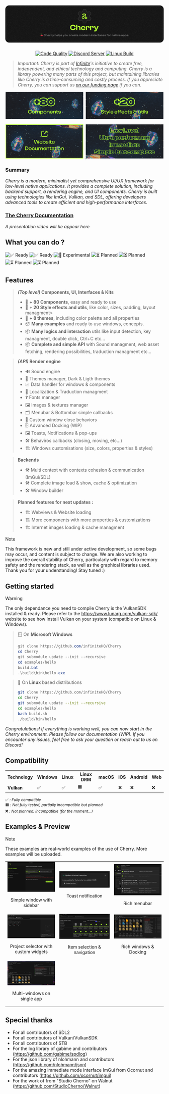 

<a href="https://infinite.si">
  <h1 align="center">
    <picture>
      <source media="(prefers-color-scheme: dark)" srcset="./.github/imgs/banner.png">
      <img src="./.github/imgs/banner.png">
    </picture>
  </h1>
</a>

<div align="center">
<a title="Code Quality" href="https://www.codefactor.io/repository/github/infinitehq/cherry"><img alt="Code Quality" src="https://img.shields.io/codefactor/grade/github/infinitehq/cherry?longCache=true&style=for-the-badge&label=Code%20Quality&logoColor=fff&logo=CodeFactor&branch=master"></a>
  <a title="Discord Server" href="https://discord.gg/H2wptkecUg"><img alt="Discord Server" src="https://img.shields.io/discord/1095333825762046194?label=Discord&logo=Discord&logoColor=fff&style=for-the-badge"></a>
<a title="'Linux Build' workflow Status" href="https://img.shields.io/github/actions/workflow/status/infiniteHQ/cherry/build.yml"><img alt="Linux Build" src="https://img.shields.io/github/actions/workflow/status/infiniteHQ/cherry/build.yml?longCache=true&style=for-the-badge&label=Build&logoColor=fff&logo=GitHub%20Actions&branch=main"></a>
</div>

> *Important: Cherry is part of [Infinite](https://infinite.si/)'s initiative to create free, independent, and ethical technology and computing. Cherry is a library powering many parts of this project, but maintaining libraries like Cherry is a time-consuming and costly process. If you appreciate Cherry, you can support us [on our funding page](https://fund.infinite.si/) if you can.*

<p align="center" style="gap: 0; margin-bottom: 6px;">
  <img src="./.github/imgs/tile1.png" width="49%" style="margin-right:1%;">
  <img src="./.github/imgs/tile3.png" width="49%">
</p>
<p align="center" style="gap: 0;">
  <a target="_blank" href="https://cherry.infinite.si">
    <img src="./.github/imgs/tile2.png" width="49%" style="margin-right:1%;">
  </a>
  <img src="./.github/imgs/tile4.png" width="49%">
</p>



### Summary
*Cherry is a modern, minimalist yet comprehensive UI/UX framework for low-level native applications. It provides a complete solution, including backend support, a rendering engine, and UI components. Cherry is built using technologies like ImGui, Vulkan, and SDL, offering developers advanced tools to create efficient and high-performance interfaces.*

### [The Cherry Documentation](https://cherry.infinite.si)

*A presentation video will be appear here*

## What you can do ?  

![✅ Ready](https://img.shields.io/badge/Desktop%20Applications-Ready-green?longCache=true&style=for-the-badge)
![✅ Ready](https://img.shields.io/badge/Debug%20Tools%20%26%20Utilities-Ready-green?longCache=true&style=for-the-badge)
![🧪 Experimental](https://img.shields.io/badge/Web%20Tech--Based%20Apps-Experimental-yellow?longCache=true&style=for-the-badge)
![⏳ Planned](https://img.shields.io/badge/Embedded%20Systems%20%26%20UIs-Planned-lightgrey?longCache=true&style=for-the-badge)
![⏳ Planned](https://img.shields.io/badge/Web%20Apps-Planned-lightgrey?longCache=true&style=for-the-badge)
![⏳ Planned](https://img.shields.io/badge/Mobile%20Apps-Planned-lightgrey?longCache=true&style=for-the-badge)
![⏳ Planned](https://img.shields.io/badge/UI%20in%20Games%20%26%20Renders-Planned-lightgrey?longCache=true&style=for-the-badge)



## Features

> ***(Top level)* Components, UI, Interfaces & Kits**
> - 🧰 **+ 80 Components**, easy and ready to use
> - 🧰 **+ 20 Style effects and utils**, like color, sizes, padding, layout managment> 
> - 🧰 **+ 8 themes**, including color palette and all properties
> - 📦 **Many examples** and ready to use windows, concepts.
> - 📦 **Many logics and interaction** utils like input detection, key managment, double click, Ctrl+C etc...
> - 📦 **Complete and simple API** with Sound managment, web asset fetching, rendering possibilities, traduction managment etc...

> ***(API)* Render engine**
> - 🔊 Sound engine
> - 🎨 Themes manager, Dark & Ligth themes
> - 📈 Data handler for windows & components
> - 💬 Localization & Traduction managment
> - ❓ Fonts manager
> - 🖼️ Images & textures manager
> - 🗂️ Menubar & Bottombar simple callbacks
> - 💪 Custom window close behaviors
> - 🗄️ Advanced Docking (WIP)
> - 🖼️ Toasts, Notifications & pop-ups
> - 🛠️ Behaviros callbacks (closing, moving, etc...)
> - 🏗️ Windows customisations (size, colors, properties & styles)

> **Backends**
> - 🛠️ Multi context with contexts cohesion & communication (ImGui/SDL)
> - 🛠️ Complete image load & show, cache & optimization
> - 🛠️ Window builder


> **Planned features for next updates :**
> - 🏗️ Webviews & Website loading
> - 🏗️ More components with more properties & customizations
> - 🏗️ Internet images loading & cache managment


> [!NOTE]  
> This framework is new and still under active development, so some bugs may occur, and content is subject to change. We are also working to improve the overall stability of Cherry, particularly with regard to memory safety and the rendering stack, as well as the graphical libraries used. Thank you for your understanding! Stay tuned :)

## Getting started
> [!WARNING]  
> The only dependance you need to compile Cherry is the VulkanSDK installed & ready. Please refer to the https://www.lunarg.com/vulkan-sdk/ website to see how install Vulkan on your system (compatible on Linux & Windows).


> 🪟 On **Microsoft Windows**
> ``` powershell
> git clone https://github.com/infiniteHQ/Cherry
> cd Cherry
> git submodule update --init --recursive
> cd examples/hello
> build.bat
> .\build\bin\hello.exe
> ```

> 🐧 On **Linux** based distributions
> ``` bash
> git clone https://github.com/infiniteHQ/Cherry
> cd Cherry
> git submodule update --init --recursive
> cd examples/hello
> bash build.sh
> ./build/bin/hello
> ```

*Congratulations! If everything is working well, you can now start in the Cherry environment. Please follow our documentation (WIP). If you encounter any issues, feel free to ask your question or reach out to us on Discord!*


<h2>Compatibility</h2>

<table style="width:100%;">
  <tr>
    <th>Technology</th>
    <th>Windows</th>
    <th>Linux</th>
    <th>Linux DRM</th>
    <th>macOS</th>
    <th>iOS</th>
    <th>Android</th>
    <th>Web</th>
  </tr>
  <tr>
    <td><strong>Vulkan</strong></td>
    <td>✅</td>
    <td>✅</td>
    <td>🟧</td>
    <td>✅</td>
    <td>❌</td>
    <td>❌</td>
    <td>❌</td>
  </tr>
</table>

<p style="font-size: 12px;">
✅ <em>: Fully compatible</em><br>
🟧 <em>: Not fully tested, partially incompatible but planned</em><br>
❌ <em>: Not planned, incompatible (for the moment...)</em>
</p>


## Examples & Preview
  
> [!NOTE]  
> These examples are real-world examples of the use of Cherry. More examples will be uploaded.
<table>
  <tr>
    <td align="center">
      <img src="./.github/imgs/Cherry1.png" alt="Cherry 1" width="250">
      <p>Simple window with sidebar</p>
    </td>
    <td align="center">
      <img src="./.github/imgs/Cherry2.png" alt="Cherry 2" width="250">
      <p>Toast notification</p>
    </td>
    <td align="center">
      <img src="./.github/imgs/Cherry3.png" alt="Cherry 3" width="250">
      <p>Rich menubar</p>
    </td>
  </tr>
  <tr>
    <td align="center">
      <img src="./.github/imgs/Cherry4.png" alt="Cherry 4" width="250">
      <p>Project selector with custom widgets</p>
    </td>
    <td align="center">
      <img src="./.github/imgs/Cherry5.png" alt="Cherry 5" width="250">
      <p>Item selection & navigation</p>
    </td>
    <td align="center">
      <img src="./.github/imgs/Cherry6.png" alt="Cherry 6" width="250">
      <p>Rich windows & Docking</p>
    </td>
  </tr>
  <tr>
    <td align="center">
      <img src="./.github/imgs/Cherry7.png" alt="Cherry 7" width="250">
      <p>Multi-windows on single app</p>
    </td>
  </tr>
</table>

## Special thanks
- For all contributors of SDL2
- For all contributors of Vulkan/VulkanSDK
- For all contributors of STB
- For the log library of gabime and contributors (https://github.com/gabime/spdlog)
- For the json library of nlohmann and contributors (https://github.com/nlohmann/json)
- For the amazing immediate mode interface ImGui from Ocornut and contributors (https://github.com/ocornut/imgui)
- For the work of from "Studio Cherno" on Walnut (https://github.com/StudioCherno/Walnut)
